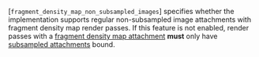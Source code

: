 [`fragment_density_map_non_subsampled_images`] specifies whether the
implementation supports regular non-subsampled image attachments with
fragment density map render passes.
If this feature is not enabled, render passes with a
[fragment density map
attachment](https://www.khronos.org/registry/vulkan/specs/1.3-extensions/html/vkspec.html#renderpass-fragmentdensitymapattachment) **must**  only have [subsampled
attachments](https://www.khronos.org/registry/vulkan/specs/1.3-extensions/html/vkspec.html#samplers-subsamplesampler) bound.
